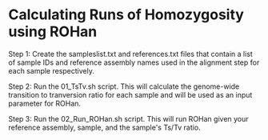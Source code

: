 # Calculating Runs of Homozygosity using ROHan

Step 1: Create the sampleslist.txt and references.txt files that contain a list of sample IDs 
and reference assembly names used in the alignment step for each sample respectively. 

Step 2: Run the 01_TsTv.sh script. This will calculate the genome-wide transition to tranversion 
ratio for each sample and will be used as an input parameter for ROHan. 

Step 3: Run the 02_Run_ROHan.sh script. This will run ROHan given your reference assembly, sample, 
and the sample's Ts/Tv ratio. 
